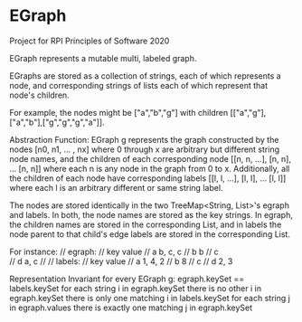 # EGraph
Project for RPI Principles of Software 2020 

EGraph represents a mutable multi, labeled graph.

EGraphs are stored as a collection of strings, each of which represents a node, and corresponding strings of lists each of which represent that node's children. 

For example, the nodes might be ["a","b","g"] with children [["a","g"],["a","b"],["g","g","g","a"]].


Abstraction Function:
EGraph g represents the graph constructed by the nodes [n0, n1, ... , nx] where 0 through x are arbitrary
but different string node names, and the children of each corresponding node 
[[n, n, ...], [n, n], ... [n, n]] where each n is any node in the graph from 0 to x.
Additionally, all the children of each node have corresponding labels 
[[l, l, ...], [l, l], ... [l, l]] where each l is an arbitrary different or same string label. 

The nodes are stored identically in the two TreeMap<String, List<String>>'s egraph and labels. 
In both, the node names are stored as the key strings. In egraph, the children names are stored in the 
corresponding List<String>, and in labels the node parent to that child's edge labels
are stored in the corresponding List<String>.

For instance:
// egraph:
// key		value
// a 		b, c, c
// b 		b
// c 		
// d 		a, c
// 
// labels:
// key		value
// a 	    1, 4, 2	
// b 		8
// c
// d 		2, 3

Representation Invariant for every EGraph g:
egraph.keySet == labels.keySet
for each string i in egraph.keySet
	there is no other i in egraph.keySet
	there is only one matching i in labels.keySet
for each string j in egraph.values
	there is exactly one matching j in egraph.keySet